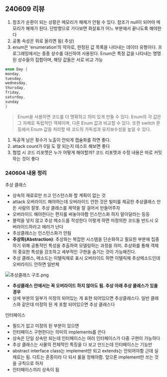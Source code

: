 ## 240609 리뷰

1. 참조가 순환이 되는 상황은 메모리가 해제가 안될 수 있다.
참조가 null이 되어야 메모리가 해제가 된다. 단방향으로 가다보면 화살표가 어느 부분에서 끝나도록 해야한다
2. 공통 속성은 위로 올리면 됨( 추상)
3. enum은 ‘enumeration’의 약자로, 한정된 값 목록을 나타내는 데이터 유형이다. 프로그래밍에서는 종종 상수를 대신하여 사용된다. Enum은 특정 값을 나타내는 명명된 상수들의 집합이며, 해당 값들은 서로 비교 가능 

```dart
enum Day {
monday,
tuesday,
wednesday,
thursday,
friday,
saturday,
sunday
}
```

> Enum을 사용하면 코드를 더 명확하고 의미 있게 만들 수 있다. Enum의 각 값은 그 자체로 독립적인 객체이며, 다른 Enum 값과 비교할 수 있다. 또한 switch 문 등에서 Enum 값을 처리할 때 코드의 가독성과 유지보수성을 높일 수 있다.
> 
1. 독공격 남은 횟수가 노출이 안되게 캡슐화를 하면 좋다.
2. attack count가 0일 도 잘 되는지 테스트 해보면 좋다
3. 협업 시 코드 리포멧은 누가 어떻게 해야할까?
코드 리포멧과 수정 내용은 따로 커밋하는 것이 좋다

### 240604 내용 정리

추상 클래스

- 상속의 재료로만 쓰고 인스턴스화 할 계획이 없는 것
- attack 오버라이드 해야하는데 오버라이드 안한 것은 빌미를 제공한 추상클래스 만든 사람의 잘못.  추상 클래스를 제약을 잘 걸어서 만들어주자
- 오버라이드 해야한다는 편지를 써놓아야함 인스턴스화 하지 말아달라는 등등
- 블럭을 넣지 않고 추상 메소드를 작성한다
이렇게 하면 미정의한 코드들 반드시 오버라이드하라고 에러가 난다
- 추상클래스는 인스턴스화가 안됨
- **추상화(Abstraction)**: 추상화는 복잡한 시스템을 단순화하고 필요한 부분에 집중하기 위해 공통적인 특성을 추출하여 모델링하는 과정을 의미. 추상화를 통해 객체의 중요한 특성을 강조하고 세부적인 구현을 숨기는 것이 가능해진다.
- 추상 클래스, 메소드는 이텔릭체로 표시
오버라이드 하면 이텔릭체 추상메소드인데 오버라이드 안하면 일반체

![추상클래스 구조.png](https://prod-files-secure.s3.us-west-2.amazonaws.com/3004e064-87d9-4e02-b9aa-e63bca410c75/7850d1e1-2e8e-4caf-ab35-d786889a44e1/%EC%B6%94%EC%83%81%ED%81%B4%EB%9E%98%EC%8A%A4_%EA%B5%AC%EC%A1%B0.png)

- **추상클래스 안에서는 꼭 오버라이드 하지 않아도 됨. 추상 아래 추상 클래스가 있을 경우**
- 상세 부분의 일부가 미정의 되어있는 게 표현 되어있으면 추상클래스다. 일반 클래스와 같은데 미정의 된 게 포함 되어있으면 추상 클래스다

인터페이스

- 필드가 없고 미정의 된 부분이 있으면
- 인터페이스 구현한다는 의미의 implements를 쓴다
- 상속은 단일 상속만 되는데 인터페이스는 여러 인터페이스가 다중 구현이 가능하다
- 추상 클래스는 사물의 전체적인 특징을 다 보고 만드는데
인터페이스는 기능만
- abstract interface class는 implement만 되고 extends는 안되어야함 근데 실제로는 됨. 다트는 혼종이라 다 되서 룰을 정해야함. 앞으론 implement만 쓰는 것을 규칙으로 하자
- 인터페이스끼리 상속이 됨